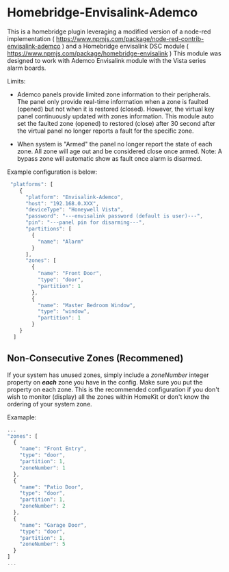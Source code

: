 # Homebridge-Envisalink-Ademco

This is a homebridge plugin leveraging a modified version of a node-red implementation ( https://www.npmjs.com/package/node-red-contrib-envisalink-ademco ) and a Homebridge envisalink DSC module ( https://www.npmjs.com/package/homebridge-envisalink )
This module was designed to work with Ademco Envisalink module with the Vista series alarm boards.

Limits:
  * Ademco panels provide limited zone information to their peripherals. The panel only provide real-time information when a zone is faulted (opened) but not when it is restored (closed). However, the virtual key panel continuously updated with zones information. This module auto set the faulted zone (opened) to restored (close) after 30 second after the virtual panel no longer reports a fault for the specific zone.

  * When system is "Armed" the panel no longer report the state of each zone. All zone will age out and be considered close once armed. Note: A bypass zone will automatic show as fault once alarm is disarmed.

Example configuration is below:


```javascript
 "platforms": [
    {
      "platform": "Envisalink-Ademco",
      "host": "192.168.0.XXX",
      "deviceType": "Honeywell Vista",
      "password": "---envisalink password (default is user)---",
      "pin": "---panel pin for disarming---",
      "partitions": [
        {
          "name": "Alarm"
        }
      ],
      "zones": [
        {
          "name": "Front Door",
          "type": "door",
          "partition": 1
        },
        {
          "name": "Master Bedroom Window",
          "type": "window",
          "partition": 1
        }
    }
  ]
```

## Non-Consecutive Zones (Recommened)
If your system has unused zones, simply include a *zoneNumber* integer property on ***each*** zone you have in the config. Make sure you put the property on each zone. This is the recommended configuration if you don't wish to monitor (display) all the zones within HomeKit or don't know the ordering of your system zone.

Examaple:
```javascript
...
"zones": [
  {
    "name": "Front Entry",
    "type": "door",
    "partition": 1,
    "zoneNumber": 1
  },
  {
    "name": "Patio Door",
    "type": "door",
    "partition": 1,
    "zoneNumber": 2
  },
  {
    "name": "Garage Door",
    "type": "door",
    "partition": 1,
    "zoneNumber": 5
  }
]
...
